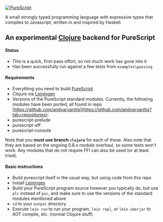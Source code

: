 [![PureScript](logo.png)](http://purescript.org)

A small strongly typed programming language with expressive types that compiles to Javascript, written in and inspired by Haskell.

## An experimental [Clojure](http://clojure.org/) backend for PureScript

#### Status
* This is a quick, first-pass effort, so not much work has gone into it
* Has been successfully run against a few tests from `examples\passing`

#### Requirements

* Everything you need to build [PureScript](https://github.com/purescript/purescript)
* Clojure via [Leiningen](http://leiningen.org/)
* Versions of the PureScript standard modules. Currently, the following modules have been ported, all found in repo [https://github.com/andyarvanitis](https://github.com/andyarvanitis?tab=repositories):
 * purescript-prelude
 * purescript-eff
 * purescript-console

  Note that you **must use branch `clojure`** for each of these. Also note that they are based on the ongoing 0.8.x module overhaul, so some tests won't work. Any modules that do not require FFI can also be used (or at least tried).

#### Basic instructions
* Build purescript itself in the usual way, but using code from this repo
* Install [Leiningen](http://leiningen.org/)
* Build your PureScript program source however you typically do, but use `plc` instead of `psc`, and make sure to use the versions of the standard modules mentioned above
* `cd` to your `output` directory
* Execute `lein run` to run your program, `lein repl`, or `lein uberjar` to AOT compile, etc. (normal Clojure stuff)
